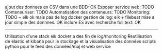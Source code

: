 
ajout des donnees en CSV dans une BDD: OK
Exposer service web: TODO
Conteneuriser: TODO
Automatisation des conteneurs: TODO
Monitoring: TODO ~ elk ok mais pas de log docker
gestion de log: elk + filebeat
mise a jour simple des donnnes: OK
inclure ES avec recherche full text: OK


---
Utilisation d'une stack elk docker a des fin de log/monitoring
Reutilisation de elastic et kibana pour le stockage et la visualisation des données
scripts python pour le feed des données/maj et web service 
